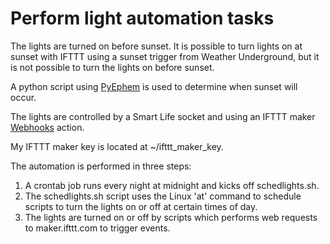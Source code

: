 # Perform light automation tasks

The lights are turned on before sunset. It is possible to turn lights on at
sunset with IFTTT using a sunset trigger from Weather Underground, but it is 
not possible to turn the lights on before sunset.

A python script using [PyEphem](http://rhodesmill.org/pyephem/) is used to 
determine when sunset will occur.

The lights are controlled by a Smart Life socket and using an IFTTT maker 
[Webhooks](https://ifttt.com/maker_webhooks) action.

My IFTTT maker key is located at ~/ifttt_maker_key.

The automation is performed in three steps:
1. A crontab job runs every night at midnight and kicks off schedlights.sh.
1. The schedlights.sh script uses the Linux 'at' command to schedule scripts to 
   turn the lights on or off at certain times of day.
1. The lights are turned on or off by scripts which performs web requests
   to maker.ifttt.com to trigger events.
